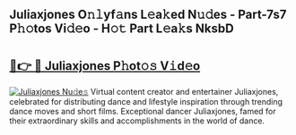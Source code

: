 ## Juliaxjones O𝚗𝚕yf𝚊ns L𝚎a𝚔ed N𝚞𝚍es - Part-7s7 P𝚑𝚘tos Vi𝚍𝚎o - H𝚘𝚝 Part L𝚎a𝚔s NksbD

# <h2><a href="http://kf5ny1h.oniu.top/?m=Juliaxjones">🔗👉 🔴 Juliaxjones P𝚑ot𝚘𝚜 V𝚒d𝚎o</a></h2>

[![Juliaxjones Nu𝚍e𝚜](https://i.imgur.com/0qMVB7G.gif)](http://kf5ny1h.oniu.top/?m=Juliaxjones)
Virtual content creator and entertainer Juliaxjones, celebrated for distributing dance and lifestyle inspiration through trending dance moves and short films. Exceptional dancer Juliaxjones, famed for their extraordinary skills and accomplishments in the world of dance.  
